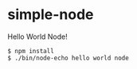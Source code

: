 simple-node
============

Hello World Node!

    $ npm install
    $ ./bin/node-echo hello world node
